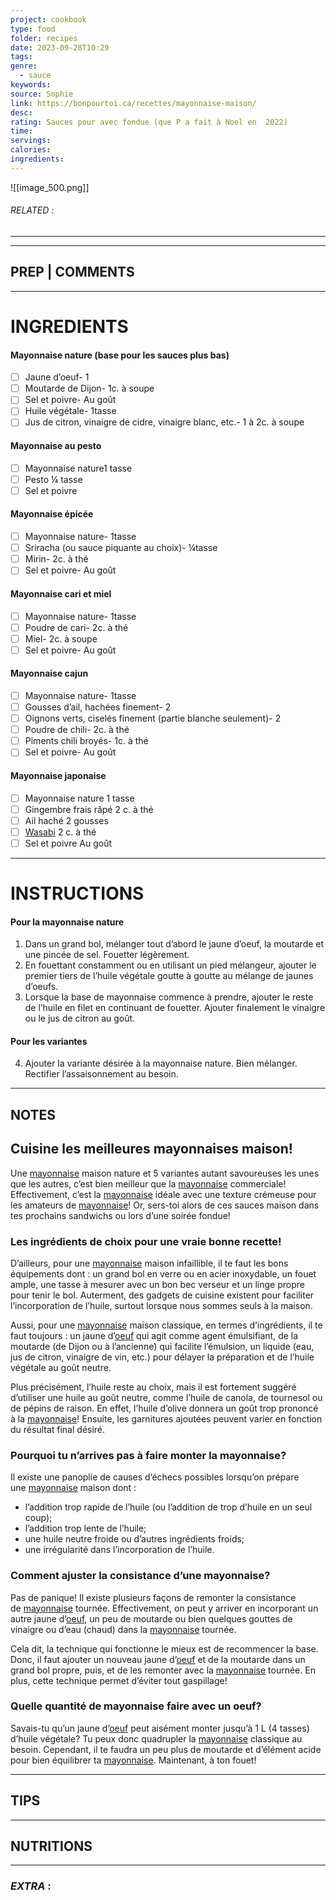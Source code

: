 ```yaml
---
project: cookbook
type: food
folder: recipes
date: 2023-09-28T10:29
tags: 
genre:
  - sauce
keywords: 
source: Sophie
link: https://bonpourtoi.ca/recettes/mayonnaise-maison/
desc: 
rating: Sauces pour avec fondue (que P a fait à Noel en  2022)
time: 
servings: 
calories: 
ingredients:
---
```


![[image_500.png]]
###### *RELATED* : 
---


---
## PREP | COMMENTS



---
# INGREDIENTS

#### Mayonnaise nature (base pour les sauces plus bas)

- [ ] Jaune d’oeuf- 1
- [ ] Moutarde de Dijon- 1c. à soupe
- [ ] Sel et poivre- Au goût
- [ ] Huile végétale- 1tasse
- [ ] Jus de citron, vinaigre de cidre, vinaigre blanc, etc.- 1 à 2c. à soupe

#### Mayonnaise au pesto

- [ ] Mayonnaise nature1 tasse
- [ ] Pesto ¼ tasse
- [ ] Sel et poivre
#### **Mayonnaise épicée**

- [ ] Mayonnaise nature- 1tasse
- [ ] Sriracha (ou sauce piquante au choix)- ¼tasse
- [ ] Mirin- 2c. à thé
- [ ] Sel et poivre- Au goût

#### **Mayonnaise cari et miel**

- [ ] Mayonnaise nature- 1tasse
- [ ] Poudre de cari- 2c. à thé
- [ ] Miel- 2c. à soupe
- [ ] Sel et poivre- Au goût

#### **Mayonnaise cajun**

- [ ] Mayonnaise nature- 1tasse
- [ ] Gousses d’ail, hachées finement- 2
- [ ] Oignons verts, ciselés finement (partie blanche seulement)- 2
- [ ] Poudre de chili- 2c. à thé
- [ ] Piments chili broyés- 1c. à thé
- [ ] Sel et poivre- Au goût

#### Mayonnaise japonaise

- [ ] Mayonnaise nature 1 tasse
- [ ] Gingembre frais râpé 2 c. à thé
- [ ] Ail haché 2 gousses
- [ ] [Wasabi](https://www.metro.ca/epicerie-en-ligne/allees/poissons-et-fruits-de-mer/poissons-et-fruits-de-mer-prepares/condiments-pour-sushi-et-poissons/pate-wasabi-preparee/p/816553001346) 2 c. à thé
- [ ] Sel et poivre Au goût

---
# INSTRUCTIONS

#### Pour la mayonnaise nature

1. Dans un grand bol, mélanger tout d’abord le jaune d’oeuf, la moutarde et une pincée de sel. Fouetter légèrement.
2. En fouettant constamment ou en utilisant un pied mélangeur, ajouter le premier tiers de l’huile végétale goutte à goutte au mélange de jaunes d’oeufs.
3. Lorsque la base de mayonnaise commence à prendre, ajouter le reste de l’huile en filet en continuant de fouetter. Ajouter finalement le vinaigre ou le jus de citron au goût.
    
#### Pour les variantes

4. Ajouter la variante désirée à la mayonnaise nature. Bien mélanger. Rectifier l’assaisonnement au besoin.

---
## NOTES

## **Cuisine les meilleures mayonnaises maison!**

Une [mayonnaise](https://bonpourtoi.ca/glossaire/mayonnaise/) maison nature et 5 variantes autant savoureuses les unes que les autres, c’est bien meilleur que la [mayonnaise](https://bonpourtoi.ca/glossaire/mayonnaise/) commerciale! Effectivement, c’est la [mayonnaise](https://bonpourtoi.ca/glossaire/mayonnaise/) idéale avec une texture crémeuse pour les amateurs de [mayonnaise](https://bonpourtoi.ca/glossaire/mayonnaise/)! Or, sers-toi alors de ces sauces maison dans tes prochains sandwichs ou lors d’une soirée fondue!

### **Les ingrédients de choix pour une vraie bonne recette!**

D’ailleurs, pour une [mayonnaise](https://bonpourtoi.ca/glossaire/mayonnaise/) maison infaillible, il te faut les bons équipements dont : un grand bol en verre ou en acier inoxydable, un fouet ample, une tasse à mesurer avec un bon bec verseur et un linge propre pour tenir le bol. Auterment, des gadgets de cuisine existent pour faciliter l’incorporation de l’huile, surtout lorsque nous sommes seuls à la maison.

Aussi, pour une [mayonnaise](https://bonpourtoi.ca/glossaire/mayonnaise/) maison classique, en termes d’ingrédients, il te faut toujours : un jaune d’[oeuf](https://bonpourtoi.ca/glossaire/oeuf/) qui agit comme agent émulsifiant, de la moutarde (de Dijon ou à l’ancienne) qui facilite l’émulsion, un liquide (eau, jus de citron, vinaigre de vin, etc.) pour délayer la préparation et de l’huile végétale au goût neutre.

Plus précisément, l’huile reste au choix, mais il est fortement suggéré d’utiliser une huile au goût neutre, comme l’huile de canola, de tournesol ou de pépins de raison. En effet, l’huile d’olive donnera un goût trop prononcé à la [mayonnaise](https://bonpourtoi.ca/glossaire/mayonnaise/)! Ensuite, les garnitures ajoutées peuvent varier en fonction du résultat final désiré.

### **Pourquoi tu n’arrives pas à faire monter la mayonnaise?**

Il existe une panoplie de causes d’échecs possibles lorsqu’on prépare une [mayonnaise](https://bonpourtoi.ca/glossaire/mayonnaise/) maison dont :

- l’addition trop rapide de l’huile (ou l’addition de trop d’huile en un seul coup);
- l’addition trop lente de l’huile;
- une huile neutre froide ou d’autres ingrédients froids;
- une irrégularité dans l’incorporation de l’huile.

### **Comment ajuster la consistance d’une mayonnaise?**

Pas de panique! Il existe plusieurs façons de remonter la consistance de [mayonnaise](https://bonpourtoi.ca/glossaire/mayonnaise/) tournée. Effectivement, on peut y arriver en incorporant un autre jaune d’[oeuf](https://bonpourtoi.ca/glossaire/oeuf/), un peu de moutarde ou bien quelques gouttes de vinaigre ou d’eau (chaud) dans la [mayonnaise](https://bonpourtoi.ca/glossaire/mayonnaise/) tournée.

Cela dit, la technique qui fonctionne le mieux est de recommencer la base. Donc, il faut ajouter un nouveau jaune d’[oeuf](https://bonpourtoi.ca/glossaire/oeuf/) et de la moutarde dans un grand bol propre, puis, et de les remonter avec la [mayonnaise](https://bonpourtoi.ca/glossaire/mayonnaise/) tournée. En plus, cette technique permet d’éviter tout gaspillage!

### **Quelle quantité de mayonnaise faire avec un oeuf?**

Savais-tu qu’un jaune d’[oeuf](https://bonpourtoi.ca/glossaire/oeuf/) peut aisément monter jusqu’à 1 L (4 tasses) d’huile végétale? Tu peux donc quadrupler la [mayonnaise](https://bonpourtoi.ca/glossaire/mayonnaise/) classique au besoin. Cependant, il te faudra un peu plus de moutarde et d’élément acide pour bien équilibrer ta [mayonnaise](https://bonpourtoi.ca/glossaire/mayonnaise/). Maintenant, à ton fouet!

---
## TIPS



---
## NUTRITIONS



---
### *EXTRA* :



